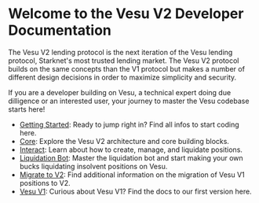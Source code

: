 
# Welcome to the Vesu V2 Developer Documentation

The Vesu V2 lending protocol is the next iteration of the Vesu lending protocol, Starknet's most trusted lending market. The Vesu V2 protocol builds on the same concepts than the V1 protocol but makes a number of different design decisions in order to maximize simplicity and security. 

If you are a developer building on Vesu, a technical expert doing due dilligence or an interested user, your journey to master the Vesu codebase starts here!

- [Getting Started](/docs/developers/getting-started.md): Ready to jump right in? Find all infos to start coding here.
- [Core](/docs/developers/core/architecture.md): Explore the Vesu V2 architecture and core building blocks.
- [Interact](/docs/developers/interact/deposit-withdraw.md): Learn about how to create, manage, and liquidate positions.
- [Liquidation Bot](/docs/developers/liquidation-bot.md): Master the liquidation bot and start making your own bucks liquidating insolvent positions on Vesu.
- [Migrate to V2](/docs/developers/migrate-v1-to-v2.md): Find additional information on the migration of Vesu V1 positions to V2.
- [Vesu V1](/docs/developers/vesu-v1/index.md): Curious about Vesu V1? Find the docs to our first version here.
